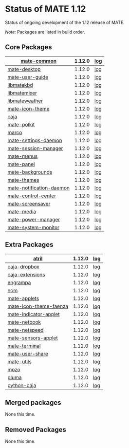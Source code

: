 # Status of MATE 1.12

Status of ongoing development of the 1.12 release of MATE.

_Note:_ Packages are listed in build order.

## Core Packages

[mate-common](https://github.com/mate-desktop/mate-common) |  1.12.0 | [log](http://git.mate-desktop.org/mate-common/log/)
---|---|---
[mate-desktop](https://github.com/mate-desktop/mate-desktop) |  1.12.0 | [log](http://git.mate-desktop.org/mate-desktop/log/)
[mate-user-guide](https://github.com/mate-desktop/mate-user-guide) |  1.12.0 | [log](http://git.mate-desktop.org/mate-user-guide/log/)
[libmatekbd](https://github.com/mate-desktop/libmatekbd) |  1.12.0 | [log](http://git.mate-desktop.org/libmatekbd/log/)
[libmatemixer](https://github.com/mate-desktop/libmatemixer) |  1.12.0 | [log](http://git.mate-desktop.org/libmatemixer/log/)
[libmateweather](https://github.com/mate-desktop/libmateweather) |  1.12.0 | [log](http://git.mate-desktop.org/libmateweather/log/)
[mate-icon-theme](https://github.com/mate-desktop/mate-icon-theme) |  1.12.0 | [log](http://git.mate-desktop.org/mate-icon-theme/log/)
[caja](https://github.com/mate-desktop/caja) |  1.12.0 |  [log](http://git.mate-desktop.org/caja/log/)
[mate-polkit](https://github.com/mate-desktop/mate-polkit) |  1.12.0 | [log](http://git.mate-desktop.org/mate-polkit/log/)
[marco](https://github.com/mate-desktop/marco) |  1.12.0 |  [log](http://git.mate-desktop.org/marco/log/)
[mate-settings-daemon](https://github.com/mate-desktop/mate-settings-daemon) |  1.12.0 | [log](http://git.mate-desktop.org/mate-settings-daemon/log/)
[mate-session-manager](https://github.com/mate-desktop/mate-session-manager) |  1.12.0 | [log](http://git.mate-desktop.org/mate-session-manager/log/)
[mate-menus](https://github.com/mate-desktop/mate-menus) |  1.12.0 | [log](http://git.mate-desktop.org/mate-menus/log/)
[mate-panel](https://github.com/mate-desktop/mate-panel) |  1.12.0 | [log](http://git.mate-desktop.org/mate-panel/log/)
[mate-backgrounds](https://github.com/mate-desktop/mate-backgrounds) |  1.12.0 | [log](http://git.mate-desktop.org/mate-backgrounds/log/)
[mate-themes](https://github.com/mate-desktop/mate-themes) |  1.12.0 | [log](http://git.mate-desktop.org/mate-themes/log/)
[mate-notification-daemon](https://github.com/mate-desktop/mate-notification-daemon) |  1.12.0 | [log](http://git.mate-desktop.org/mate-notification-daemon/log/)
[mate-control-center](https://github.com/mate-desktop/mate-control-center) |  1.12.0 | [log](http://git.mate-desktop.org/mate-control-center/log/)
[mate-screensaver](https://github.com/mate-desktop/mate-screensaver) |  1.12.0 | [log](http://git.mate-desktop.org/mate-screensaver/log/)
[mate-media](https://github.com/mate-desktop/mate-media) |  1.12.0 | [log](http://git.mate-desktop.org/mate-media/log/)
[mate-power-manager](https://github.com/mate-desktop/mate-power-manager) |  1.12.0 | [log](http://git.mate-desktop.org/mate-power-manager/log/)
[mate-system-monitor](https://github.com/mate-desktop/mate-system-monitor) |  1.12.0 | [log](http://git.mate-desktop.org/mate-system-monitor/log/)

## Extra Packages

[atril](https://github.com/mate-desktop/atril) |  1.12.0 |  [log](http://git.mate-desktop.org/atril/log/)
---|---|---
[caja-dropbox](https://github.com/mate-desktop/caja-dropbox) |  1.12.0 | [log](http://git.mate-desktop.org/caja-dropbox/log/)
[caja-extensions](https://github.com/mate-desktop/caja-extensions) |  1.12.0 | [log](http://git.mate-desktop.org/caja-extensions/log/)
[engrampa](https://github.com/mate-desktop/engrampa) |  1.12.0 |  [log](http://git.mate-desktop.org/engrampa/log/)
[eom](https://github.com/mate-desktop/eom) |  1.12.0 |  [log](http://git.mate-desktop.org/eom/log/)
[mate-applets](https://github.com/mate-desktop/mate-applets) |  1.12.0 | [log](http://git.mate-desktop.org/mate-applets/log/)
[mate-icon-theme-faenza](https://github.com/mate-desktop/mate-icon-theme-faenza) |  1.12.0 | [log](http://git.mate-desktop.org/mate-icon-theme-faenza/log/)
[mate-indicator-applet](https://github.com/mate-desktop/mate-indicator-applet) |  1.12.0 | [log](http://git.mate-desktop.org/mate-indicator-applet/log/)
[mate-netbook](https://github.com/mate-desktop/mate-netbook) |  1.12.0 | [log](http://git.mate-desktop.org/mate-netbook/log/)
[mate-netspeed](https://github.com/mate-desktop/mate-netspeed) |  1.12.0 | [log](http://git.mate-desktop.org/mate-netspeed/log/)
[mate-sensors-applet](https://github.com/mate-desktop/mate-sensors-applet) |  1.12.0 | [log](http://git.mate-desktop.org/mate-sensors-applet/log/)
[mate-terminal](https://github.com/mate-desktop/mate-terminal) |  1.12.0 | [log](http://git.mate-desktop.org/mate-terminal/log/)
[mate-user-share](https://github.com/mate-desktop/mate-user-share) |  1.12.0 | [log](http://git.mate-desktop.org/mate-user-share/log/)
[mate-utils](https://github.com/mate-desktop/mate-utils) |  1.12.0 | [log](http://git.mate-desktop.org/mate-utils/log/)
[mozo](https://github.com/mate-desktop/mozo) |  1.12.0 |  [log](http://git.mate-desktop.org/mozo/log/)
[pluma](https://github.com/mate-desktop/pluma) |  1.12.0 |  [log](http://git.mate-desktop.org/pluma/log/)
[python-caja](https://github.com/mate-desktop/python-caja) |  1.12.0 | [log](http://git.mate-desktop.org/python-caja/log/)

## Merged packages

None this time.

## Removed Packages

None this time.

